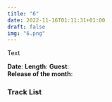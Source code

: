 ```yaml
---
title: "6"
date: 2022-11-16T01:11:31+01:00
draft: false
img: "6.png"
---
```


Text

**Date**: 
**Length**: 
**Guest**:   
**Release of the month**: 

<div>

</div>

### Track List